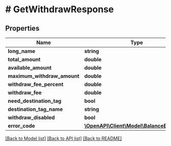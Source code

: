 # # GetWithdrawResponse

## Properties

Name | Type | Description | Notes
------------ | ------------- | ------------- | -------------
**long_name** | **string** |  | [optional]
**total_amount** | **double** |  | [optional]
**available_amount** | **double** |  | [optional]
**maximum_withdraw_amount** | **double** |  | [optional]
**withdraw_fee_percent** | **double** |  | [optional]
**withdraw_fee** | **double** |  | [optional]
**need_destination_tag** | **bool** |  | [optional]
**destination_tag_name** | **string** |  | [optional]
**withdraw_disabled** | **bool** |  | [optional]
**error_code** | [**\OpenAPI\Client\Model\BalanceErrorCode**](BalanceErrorCode.md) |  | [optional]

[[Back to Model list]](../../README.md#models) [[Back to API list]](../../README.md#endpoints) [[Back to README]](../../README.md)
